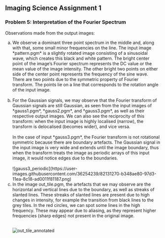 ﻿## Imaging Science Assignment 1
### Problem 5: Interpretation of the Fourier Spectrum

Observations made from the output images:

<ol type="a">
  <li>We observe a dominant three point spectrum in the middle and, along with that, some small minor frequencies on the line. The input image *pattern.pgm* is a slightly rotated image consisting of a sinusoidal wave, which creates this black and white pattern. The bright center point of the image’s Fourier spectrum represents the DC value or the mean value of the image intensity. The other bright two points on either side of the center point represents the frequency of the sine wave. There are two points due to the symmetric property of Fourier transform. The points lie on a line that corresponds to the rotation angle of the input image. </li>
<br>
<li>For the Gaussian signals, we may observe that the Fourier transform of Gaussian signals are still Gaussian, as seen from the input images of *gauss1.pgm*, *gauss2.pgm*, and *gauss3.pgm*, as well as their respective output images. We can also see the reciprocity of this transform: when the input image is highly localised (narrow), the transform is delocalised (becomes wider), and vice versa.
<br><br>
In the case of input *gauss3.pgm*, the Fourier transform is not rotational symmetric because there are boundary artefacts. The Gaussian signal in the input image is very wide and extends until the image boundary, thus when the transform treats the image as periodic arrays of this input image, it would notice edges due to the boundaries.</li>
<br>
![gauss3_periodic](https://user-images.githubusercontent.com/36254239/82131270-b348ae80-97d3-11ea-8c18-ad0011f81187.png)
 <br>
  <li>In the image out_tile.pgm, the artefacts that we may observe are the horizontal and vertical lines due to the boundary, as well as streaks of slanted lines. These streaks of slanted lines are present due to high changes in intensity, for example the transition from black lines to the grey tiles. In the red circles, we can spot some lines in the high frequency. These may appear due to aliasing, as they represent higher frequencies (sharp edges) not present in the original image.
</li>
<br>

![out_tile_annotated](https://user-images.githubusercontent.com/36254239/82131251-7d0b2f00-97d3-11ea-9039-cca34b4484db.jpg)
</ol>

